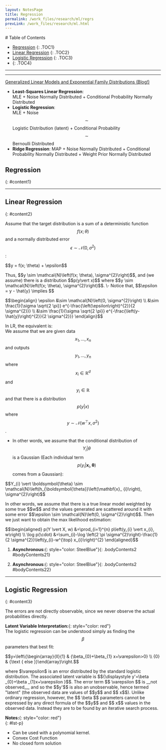 ```yaml
---
layout: NotesPage
title: Regression
permalink: /work_files/research/ml/regrs
prevLink: /work_files/research/ml.html
---
```


<div markdown="1" class = "TOC">
# Table of Contents

  * [Regression](#content1)
  {: .TOC1}
  * [Linear Regression](#content2)
  {: .TOC2}
  * [Logistic Regression](#content3)
  {: .TOC3}
  * [](#content4)
  {: .TOC4}
</div>

***
***

[Generalized Linear Models and Exponential Family Distributions (Blog!)](http://willwolf.io/2017/05/18/minimizing_the_negative_log_likelihood_in_english/)  


* __Least-Squares Linear Regression__:  
    MLE + Noise Normally Distributed + Conditional Probability Normally Distributed  
* __Logistic Regression__:  
    MLE + Noise $$\sim$$ Logistic Distribution (latent) + Conditional Probability $$\sim$$ Bernoulli Distributed  
* __Ridge Regression__: 
    MAP + Noise Normally Distributed + Conditional Probability Normally Distributed + Weight Prior Normally Distributed  



## Regression
{: #content1}
<!-- 
1. **Asynchronous:**{: style="color: SteelBlue"}{: .bodyContents1 #bodyContents11}
2. **Asynchronous:**{: style="color: SteelBlue"}{: .bodyContents1 #bodyContents12}
3. **Asynchronous:**{: style="color: SteelBlue"}{: .bodyContents1 #bodyContents13}
4. **Asynchronous:**{: style="color: SteelBlue"}{: .bodyContents1 #bodyContents14}
5. **Asynchronous:**{: style="color: SteelBlue"}{: .bodyContents1 #bodyContents15}
6. **Asynchronous:**{: style="color: SteelBlue"}{: .bodyContents1 #bodyContents16}
7. **Asynchronous:**{: style="color: SteelBlue"}{: .bodyContents1 #bodyContents17}
8. **Asynchronous:**{: style="color: SteelBlue"}{: .bodyContents1 #bodyContents18}
 -->
***

## Linear Regression
{: #content2}


Assume that the target distribution is a sum of a deterministic function $$f(x; \theta)$$ and a normally distributed error $$\epsilon \sim \mathcal{N}\left(0, \sigma^{2}\right)$$:  
<p>$$y = f(x; \theta) + \epsilon$$</p>  
Thus, $$y \sim \mathcal{N}\left(f(x; \theta), \sigma^{2}\right)$$, and (we assume) there is a distribution $$p(y\vert x)$$ where $$y \sim \mathcal{N}\left(f(x; \theta), \sigma^{2}\right)$$.  
\- Notice that, $$\epsilon = y - \hat{y} \implies $$  
<p>$$\begin{align} 
    \epsilon &\sim \mathcal{N}\left(0, \sigma^{2}\right) \\
            &\sim \frac{1}{\sigma \sqrt{2 \pi}} e^{-\frac{\left(\epsilon\right)^{2}}{2 \sigma^{2}}} \\
            &\sim \frac{1}{\sigma \sqrt{2 \pi}} e^{-\frac{\left(y-\hat{y}\right)^{2}}{2 \sigma^{2}}}
    \end{align}$$</p>  

In LR, the equivalent is:  
We assume that we are given data $$x_{1}, \ldots, x_{n}$$ and outputs $$y_{1}, \ldots, y_{n}$$ where $$x_{i} \in \mathbb{R}^{d}$$ and $$y_{i} \in \mathbb{R}$$ and that there is a distribution $$p(y \vert x)$$ where $$y \sim \mathcal{N}\left(w^{\top} x, \sigma^{2}\right)$$.  
- In other words, we assume that the conditional distribution of $$Y_i \vert \theta$$ is a Gaussian (Each individual term $$p\left(y_{i} \vert \mathbf{x}_ {i}, \boldsymbol{\theta}\right)$$ comes from a Gaussian):  
<p>$$Y_{i} \vert \boldsymbol{\theta} \sim \mathcal{N}\left(h_{\boldsymbol{\theta}}\left(\mathbf{x}_ {i}\right), \sigma^{2}\right)$$</p>  
In other words, we assume that there is a true linear model weighted by some true $$w$$ and the values generated are scattered around it with some error $$\epsilon \sim \mathcal{N}\left(0, \sigma^{2}\right)$$.  
Then we just want to obtain the max likelihood estimation:  
<p>$$\begin{aligned} p(Y \vert X, w) &=\prod_{i=1}^{n} p\left(y_{i} \vert x_{i}, w\right) \\ \log p(\cdot) &=\sum_{i}-\log \left(2 \pi \sigma^{2}\right)-\frac{1}{2 \sigma^{2}}\left(y_{i}-w^{\top} x_{i}\right)^{2} \end{aligned}$$</p>  


1. **Asynchronous:**{: style="color: SteelBlue"}{: .bodyContents2 #bodyContents21}

2. **Asynchronous:**{: style="color: SteelBlue"}{: .bodyContents2 #bodyContents22}

<!-- 3. **Asynchronous:**{: style="color: SteelBlue"}{: .bodyContents2 #bodyContents23}

4. **Asynchronous:**{: style="color: SteelBlue"}{: .bodyContents2 #bodyContents24} -->

***

## Logistic Regression
{: #content3}

The errors are not directly observable, since we never observe the actual probabilities directly.  


__Latent Variable Interpretation:__{: style="color: red"}  
The logistic regression can be understood simply as finding the $$\beta$$ parameters that best fit:  
<p>$$y=\left\{\begin{array}{ll}{1} & {\beta_{0}+\beta_{1} x+\varepsilon>0} \\ {0} & {\text { else }}\end{array}\right.$$</p>  
where $\varepsilon$ is an error distributed by the standard logistic distribution.  
The associated latent variable is $${\displaystyle y'=\beta _{0}+\beta _{1}x+\varepsilon }$$. The error term $$ \varepsilon $$ is __not observed__, and so the $$y'$$ is also an unobservable, hence termed "latent" (the observed data are values of $$y$$ and $$ x$$). Unlike ordinary regression, however, the $$ \beta  $$ parameters cannot be expressed by any direct formula of the $$y$$ and $$ x$$ values in the observed data. Instead they are to be found by an iterative search process.  



__Notes:__{: style="color: red"}  
{: #lst-p}
* Can be used with a polynomial kernel.
* Convex Cost Function
* No closed form solution

<!-- 1. **Asynchronous:**{: style="color: SteelBlue"}{: .bodyContents3 #bodyContents31}

2. **Asynchronous:**{: style="color: SteelBlue"}{: .bodyContents3 #bodyContents32}

3. **Asynchronous:**{: style="color: SteelBlue"}{: .bodyContents3 #bodyContents33}

4. **Asynchronous:**{: style="color: SteelBlue"}{: .bodyContents3 #bodyContents34}
 -->
